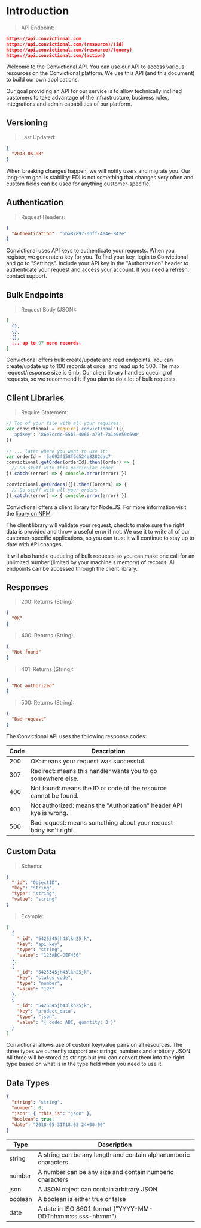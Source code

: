 # Introduction

> API Endpoint:

```json
https://api.convictional.com
https://api.convictional.com/(resource)/(id)
https://api.convictional.com/(resource)/(query)
https://api.convictional.com/(action)
```

Welcome to the Convictional API. You can use our API to access various resources on the Convictional platform. We use this API (and this document) to build our own applications. 

Our goal providing an API for our service is to allow technically inclined customers to take advantage of the infrastructure, business rules, integrations and admin capabilities of our platform.

## Versioning

> Last Updated:

```json
{
  "2018-06-08"
}
```

When breaking changes happen, we will notify users and migrate you. Our long-term goal is stability: EDI is not something that changes very often and custom fields can be used for anything customer-specific.

## Authentication

> Request Headers:

```json
{ 
  "Authentication": "5ba82897-0bff-4e4e-842e"
}
```

Convictional uses API keys to authenticate your requests. When you register, we generate a key for you. To find your key, login to Convictional and go to "Settings". Include your API key in the "Authorization" header to authenticate your request and access your account. If you need a refresh, contact support.

## Bulk Endpoints

> Request Body (JSON):

```json
[
  {},
  {},
  {},
  ... up to 97 more records.
]
```

Convictional offers bulk create/update and read endpoints. You can create/update up to 100 records at once, and read up to 500. The max request/response size is 6mb. Our client library handles queuing of requests, so we recommend it if you plan to do a lot of bulk requests.

## Client Libraries

> Require Statement:

```javascript
// Top of your file with all your requires:
var convictional = require('convictional')({
  'apiKey': '86e7ccdc-55b5-4066-a79f-7a1e0e59c690'
})
 
// ... later where you want to use it:
var orderId = '5a692f658f6d524e8282dac7'
convictional.getOrder(orderId).then((order) => {
  // Do stuff with this particular order
}).catch((error) => { console.error(error) })

convictional.getOrders({}).then((orders) => {
  // Do stuff with all your orders
}).catch((error) => { console.error(error) })

```

Convictional offers a client library for Node.JS. For more information visit the [libary on NPM](https://npmjs.com/package/convictional).

The client library will validate your request, check to make sure the right data is provided and throw a useful error if not. We use it to write all of our customer-specific applications, so you can trust it will continue to stay up to date with API changes.

It will also handle queueing of bulk requests so you can make one call for an unlimited number (limited by your machine's memory) of records. All endpoints can be accessed through the client library.

## Responses

> 200: Returns (String):

```json
{
  "OK"
}
```

> 400: Returns (String):

```json
{
  "Not found"
}
```

> 401: Returns (String): 

```json
{
  "Not authorized"
}
```

> 500: Returns (String):

```json
{
  "Bad request"
}
```

The Convictional API uses the following response codes:

| Code      | Description     |
| --------- | --------------- |
| 200       <td style="width:100%;">OK: means your request was successful.</td> |
| 307       | Redirect: means this handler wants you to go somewhere else.      |
| 400       | Not found: means the ID or code of the resource cannot be found.  |
| 401       | Not authorized: means the "Authorization" header API kye is wrong.|
| 500       | Bad request: means something about your request body isn't right. |

## Custom Data

> Schema:

```json
{
  "_id": "ObjectID",
  "key": "string",
  "type": "string",
  "value": "string"
}
```

> Example:

```json
[
  {
    "_id": "5425345jh43lkh25jk",
    "key": "api_key",
    "type": "string",
    "value": "123ABC-DEF456"
  },
  {
    "_id": "5425345jh43lkh25jk",
    "key": "status_code",
    "type": "number",
    "value": "123"
  },
  {
    "_id": "5425345jh43lkh25jk",
    "key": "product_data",
    "type": "json",
    "value": "{ code: ABC, quantity: 3 }"
  }
]
```

Convictional allows use of custom key/value pairs on all resources. The three types we currently support are: strings, numbers and arbitrary JSON. All three will be stored as strings but you can convert them into the right type based on what is in the type field when you need to use it.

## Data Types

```json
{
  "string": "string",
  "number": 0,
  "json": { "this_is": "json" },
  "boolean": true,
  "date": "2018-05-31T18:03:24+00:00"
}
```

| Type    | Description |
| ------- | ----------- |
| string  | A string can be any length and contain alphanumberic characters |
| number  | A number can be any size and contain numberic characters        |
| json    | A JSON object can contain arbitrary JSON                        |
| boolean | A boolean is either true or false                               |
| date    | A date in ISO 8601 format ("YYYY-MM-DDThh:mm:ss.sss-hh:mm")     |
